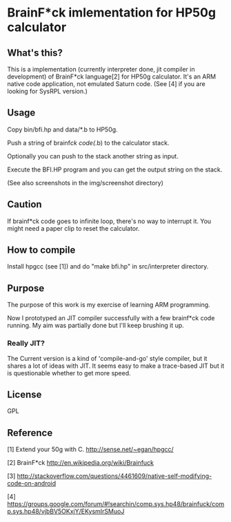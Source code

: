 # BrainF*ck imlementation for HP50g calculator

## What's this?
This is a implementation (currently interpreter done, jit compiler in development) of BrainF*ck language[2] for HP50g calculator.
It's an ARM native code application, not emulated Saturn code.
(See [4] if you are looking for SysRPL version.)


## Usage
Copy bin/bfi.hp and data/*.b to HP50g.

Push a string of brainf*ck code(*.b) to the calculator stack.

Optionally you can push to the stack another string as input.

Execute the BFI.HP program and you can get the output string on the stack.

(See also screenshots in the img/screenshot directory)

## Caution
If brainf*ck code goes to infinite loop, there's no way to interrupt it.
You might need a paper clip to reset the calculator.


## How to compile
Install hpgcc (see [1]) and do "make bfi.hp" in src/interpreter directory.


## Purpose
The purpose of this work is my exercise of learning ARM programming.

Now I prototyped an JIT compiler successfully with a few brainf*ck code running.
My aim was partially done but I'll keep brushing it up.

### Really JIT?
The Current version is a kind of 'compile-and-go' style compiler,
but it shares a lot of ideas with JIT.
It seems easy to make a trace-based JIT but it is questionable whether to get more speed.


## License
GPL


## Reference
[1] Extend your 50g with C. http://sense.net/~egan/hpgcc/

[2] BrainF*ck http://en.wikipedia.org/wiki/Brainfuck

[3] http://stackoverflow.com/questions/4461609/native-self-modifying-code-on-android

[4] https://groups.google.com/forum/#!searchin/comp.sys.hp48/brainfuck/comp.sys.hp48/vjbBV5OKxjY/EKysmIrSMuoJ
